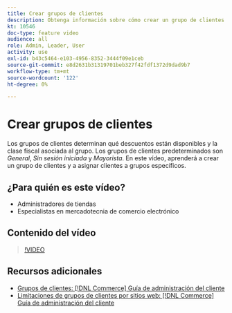 ```yaml
---
title: Crear grupos de clientes
description: Obtenga información sobre cómo crear un grupo de clientes y cómo asignar clientes a grupos específicos, que determinan los descuentos disponibles y la clase fiscal asociada.
kt: 10546
doc-type: feature video
audience: all
role: Admin, Leader, User
activity: use
exl-id: b43c5464-e103-4956-8352-3444f09e1ceb
source-git-commit: e8d2631b31319701beb327f42fdf1372d9dad9b7
workflow-type: tm+mt
source-wordcount: '122'
ht-degree: 0%

---
```


# Crear grupos de clientes

Los grupos de clientes determinan qué descuentos están disponibles y la clase fiscal asociada al grupo. Los grupos de clientes predeterminados son _General_, _Sin sesión iniciada_ y _Mayorista_. En este vídeo, aprenderá a crear un grupo de clientes y a asignar clientes a grupos específicos.

## ¿Para quién es este vídeo?

- Administradores de tiendas
- Especialistas en mercadotecnia de comercio electrónico

## Contenido del vídeo

>[!VIDEO](https://video.tv.adobe.com/v/343660?quality=12&learn=on)

## Recursos adicionales

- [Grupos de clientes: [!DNL Commerce] Guía de administración del cliente](https://experienceleague.adobe.com/docs/commerce-admin/customers/customers-menu/customer-groups.html)
- [Limitaciones de grupos de clientes por sitios web: [!DNL Commerce] Guía de administración del cliente](https://developer.adobe.com/commerce/php/development/components/indexing/optimization/#customer-group-limitations-by-websites)
